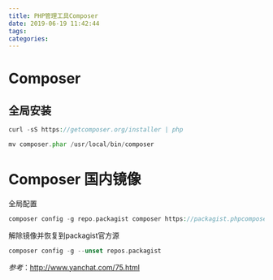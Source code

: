 ```yaml
---
title: PHP管理工具Composer
date: 2019-06-19 11:42:44
tags:
categories:
---
```


# Composer

## 全局安装

```php
curl -sS https://getcomposer.org/installer | php

mv composer.phar /usr/local/bin/composer
```

# Composer 国内镜像

全局配置

```php
composer config -g repo.packagist composer https://packagist.phpcomposer.com

```

解除镜像并恢复到packagist官方源

```php
composer config -g --unset repos.packagist
```

*参考*：http://www.yanchat.com/75.html